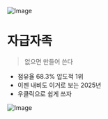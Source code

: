 ![Image](https://github.com/user-attachments/assets/b6cf600b-577f-4a70-a822-2dfe0c24aa03)

# 자급자족
> 없으면 만들어 쓴다

- 점유율 68.3% 압도적 1위
- 이젠 내비도 이거로 보는 2025년
- 우클릭으로 쉽게 쓰자

![Image](https://github.com/user-attachments/assets/14186eb0-2a31-4f63-b776-a14ab0def38b)

